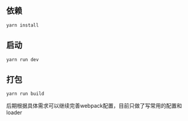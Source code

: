 ## 依赖
    yarn install

## 启动
    yarn run dev

## 打包
    yarn run build

后期根据具体需求可以继续完善webpack配置，目前只做了写常用的配置和loader
